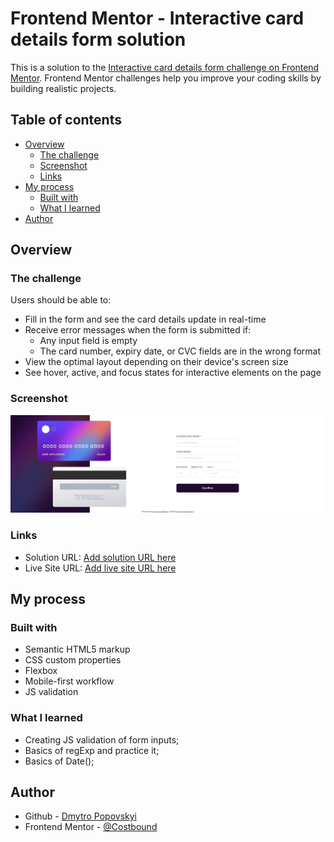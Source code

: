 # Frontend Mentor - Interactive card details form solution

This is a solution to the [Interactive card details form challenge on Frontend Mentor](https://www.frontendmentor.io/challenges/interactive-card-details-form-XpS8cKZDWw). Frontend Mentor challenges help you improve your coding skills by building realistic projects. 

## Table of contents

- [Overview](#overview)
  - [The challenge](#the-challenge)
  - [Screenshot](#screenshot)
  - [Links](#links)
- [My process](#my-process)
  - [Built with](#built-with)
  - [What I learned](#what-i-learned)
- [Author](#author)


## Overview

### The challenge

Users should be able to:

- Fill in the form and see the card details update in real-time
- Receive error messages when the form is submitted if:
  - Any input field is empty
  - The card number, expiry date, or CVC fields are in the wrong format
- View the optimal layout depending on their device's screen size
- See hover, active, and focus states for interactive elements on the page

### Screenshot

![](./screenshot.jpg)

### Links

- Solution URL: [Add solution URL here](https://your-solution-url.com)
- Live Site URL: [Add live site URL here](https://costbound.github.io/interactive-card-details-form/)

## My process

### Built with

- Semantic HTML5 markup
- CSS custom properties
- Flexbox
- Mobile-first workflow
- JS validation

### What I learned

- Creating JS validation of form inputs;
- Basics of regExp and practice it;
- Basics of Date();

## Author

- Github - [Dmytro Popovskyi](https://github.com/Costbound)
- Frontend Mentor - [@Costbound](https://www.frontendmentor.io/profile/Costbound)

